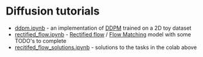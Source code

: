 # Diffusion tutorials

- [ddpm.ipynb](https://colab.research.google.com/github/eemlcommunity/PracticalSessions2023/blob/main/diffusion/ddpm.ipynb) - an implementation of [DDPM](https://arxiv.org/abs/2006.11239) trained on a 2D toy dataset 
- [rectified_flow.ipynb](https://colab.research.google.com/github/eemlcommunity/PracticalSessions2023/blob/main/diffusion/rectified_flow.ipynb) - [Rectified flow](https://arxiv.org/abs/2209.03003) / [Flow Matching](https://arxiv.org/abs/2210.02747) model with some TODO's to complete
- [recitifed_flow_solutions.ipynb](https://colab.research.google.com/github/eemlcommunity/PracticalSessions2023/blob/main/diffusion/rectified_flow_solutions.ipynb) - solutions to the tasks in the colab above
